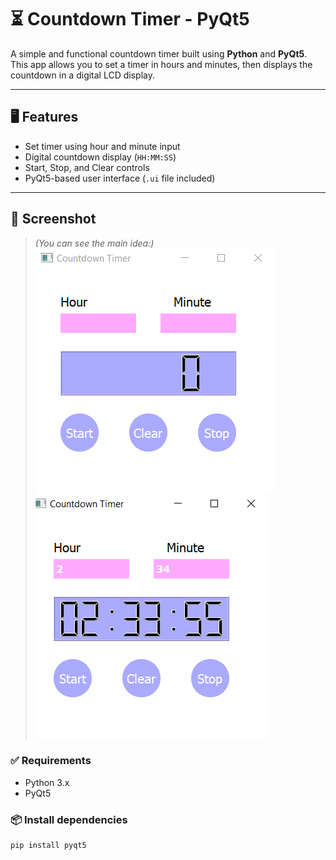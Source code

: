 # ⏳ Countdown Timer - PyQt5

A simple and functional countdown timer built using **Python** and **PyQt5**.  
This app allows you to set a timer in hours and minutes, then displays the countdown in a digital LCD display.

---

## 🖥️ Features

- Set timer using hour and minute input
- Digital countdown display (`HH:MM:SS`)
- Start, Stop, and Clear controls
- PyQt5-based user interface (`.ui` file included)

---

## 📸 Screenshot

> *(You can see the main idea:)*  
> ![Main Window](assets/main-window.PNG)
> ![Count Down Timer](assets/countdown.PNG)


### ✅ Requirements

- Python 3.x
- PyQt5

### 📦 Install dependencies

```bash
pip install pyqt5
